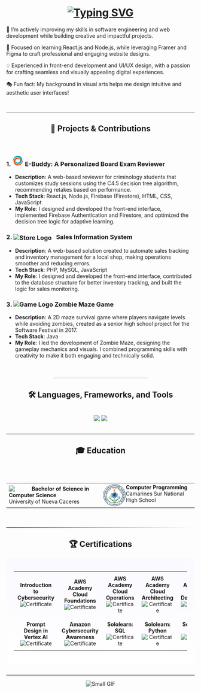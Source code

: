 <h1 align="center">
    <a href="https://git.io/typing-svg">
  <img src="https://readme-typing-svg.herokuapp.com?font=Space+Mono&size=25&duration=3000&pause=1000&color=11DAFF&center=true&width=590&height=100&lines=%F0%9F%91%8B+Hi%2C+I%E2%80%99m+Antonio+Abias+Jr.%2C;An+aspiring+Software+Engineer.;Let%E2%80%99s+connect+%E2%80%94+I%E2%80%99m+open+to+new+opportunities!&size=25&size=25&size=20" alt="Typing SVG" />
</a>
</h1>

<div>
    
   🚀 I’m actively improving my skills in software engineering and web development while building creative and impactful projects.
    
   🎨 Focused on learning React.js and Node.js, while leveraging Framer and Figma to craft professional and engaging website designs.
   
   💡 Experienced in front-end development and UI/UX design, with a passion for crafting seamless and visually appealing digital experiences.
   
   🎭 Fun fact: My background in visual arts helps me design intuitive and aesthetic user interfaces!
</div>
<br/>
<hr/>



<h2 align="center">🎯 Projects & Contributions</h2>
<br/>
<div>
  
### 1. **<img src="e-buddy.png" alt="E-Buddy Logo" width="30" height="30"/> E-Buddy: A Personalized Board Exam Reviewer**
  
- **Description**: A web-based reviewer for criminology students that customizes study sessions using the C4.5 decision tree algorithm, recommending retakes based on performance.
- **Tech Stack**: React.js, Node.js, Firebase (Firestore), HTML, CSS, JavaScript
- **My Role**: I designed and developed the front-end interface, implemented Firebase Authentication and Firestore, and optimized the decision tree logic for adaptive learning.

### 2. **<img src="https://megaproplus.com/wp-content/uploads/2024/03/mp.png" alt="Store Logo" width="27" height="27" style="vertical-align: middle; margin-right: 8px;"/> Sales Information System**

- **Description**: A web-based solution created to automate sales tracking and inventory management for a local shop, making operations smoother and reducing errors.
- **Tech Stack**: PHP, MySQL, JavaScript
- **My Role**: I designed and developed the front-end interface, contributed to the database structure for better inventory tracking, and built the logic for sales monitoring.

### 3. **<img src="https://cdn-icons-png.flaticon.com/256/11892/11892377.png" alt="Game Logo" width="30" height="30"/> Zombie Maze Game**

- **Description**: A 2D maze survival game where players navigate levels while avoiding zombies, created as a senior high school project for the Software Festival in 2017.
- **Tech Stack**: Java
- **My Role**: I led the development of Zombie Maze, designing the gameplay mechanics and visuals. I combined programming skills with creativity to make it both engaging and technically solid.
  
</div>
<br/>
<hr style="width: 50%; border: none; height: 1px; background-color: #ccc; margin: 20px auto;" />




<h2 align="center">🛠️ Languages, Frameworks, and Tools</h2>

<br/>
<div align="center">
  <img src="https://skillicons.dev/icons?i=java,c,python,cpp,javascript,php,dart,html,css,jquery,nodejs,react,bootstrap" />
  <img src="https://skillicons.dev/icons?i=firebase,mysql,eclipse,github,visualstudio,vscode,aws,gcp,windows,powershell,npm,twitter,linkedin,figma" /><br>
</div>
<br/>
<hr/>



<h2 align="center">🎓 Education </h2>
<br/>
<br/>
<div align="center">
    <table width="100%">
      <tr>
        <td width="50%" valign="middle">
          <img src="https://unc.neolms.eu/files/86109/1200px-University_of_Nueva_Caceres_Seal(6).png?lmsauth=0d3e8d79854064302d3a29dc0243b9cba24f367f" width="60" align="left" style="margin-right: 1px;">
          <strong>Bachelor of Science in Computer Science</strong><br>
          University of Nueva Caceres  
        </td>
        <td width="50%" valign="middle">
          <img src="shs.png" width="60" align="left" style="margin-right: 1px;">
          <strong>Computer Programming</strong><br>
          Camarines Sur National High School  
        </td>
      </tr>
    </table>
</div>


<br/>
<hr style="border: none; height: 2px; background: linear-gradient(to right, #007BFF, #ffffff); margin: 20px 0;" />




<h2 align="center">🏆 Certifications</h2>
<div align="center" style="background: linear-gradient(to bottom, #f9f9ff, #ffffff); padding: 20px; border-radius: 10px;">
  <table style="border: none; border-collapse: collapse; width: 100%;">
    <tr>
      <td align="center" style="padding: 10px; border: none;">
        <strong>Introduction to Cybersecurity</strong><br/>
        <img src="https://images.credly.com/images/af8c6b4e-fc31-47c4-8dcb-eb7a2065dc5b/twitter_thumb_201604_I2CS__1_.png" alt="Certificate" width="80" r/>
      </td>
      <td align="center" style="padding: 10px; border: none;">
        <strong>AWS Academy Cloud Foundations</strong><br/>
        <img src="https://images.credly.com/size/340x340/images/73e4a58b-a8ef-41a3-a7db-9183dd269882/image.png" alt="Certificate" width="80" />
      </td>
     <td align="center" style="padding: 10px; border: none;">
        <strong>AWS Academy Cloud Operations</strong><br/>
        <img src="https://images.credly.com/size/340x340/images/fa80f3f2-0383-4d44-8c14-099e2eb3be36/image.png" alt="Certificate" width="80" />
      </td>
      <td align="center" style="padding: 10px; border: none;">
        <strong>AWS Academy Cloud Architecting</strong><br/>
        <img src="https://images.credly.com/size/340x340/images/fa80f3f2-0383-4d44-8c14-099e2eb3be36/image.png" alt="Certificate" width="80" />
      </td>
      <td align="center" style="padding: 10px; border: none;">
        <strong>AWS Academy Cloud Developing</strong><br/>
        <img src="https://images.credly.com/size/340x340/images/119182cf-ca68-495a-a415-bff62dfdcc7e/image.png" alt="Certificate" width="80" />
      </td>
    </tr>
    <tr>
      <td align="center" style="padding: 10px; border: none;">
        <strong>Prompt Design in Vertex AI</strong><br/>
        <img src="https://images.credly.com/size/340x340/images/cef82b2e-970a-4318-8e59-c3e26b7f5c19/image.png" alt="Certificate" width="80" />
      </td>
      <td align="center" style="padding: 10px; border: none;">
        <strong>Amazon Cybersecurity Awareness</strong><br/>
        <img src="https://cdn.prod.website-files.com/5e5ff4f0165cd367cc7ca88f/66e1be80b07de60f7a97b34c_1692258829281.png" alt="Certificate" width="80" />
      </td>
      <td align="center" style="padding: 10px; border: none;">
        <strong>Sololearn: SQL</strong><br/>
        <img src="https://api2.sololearn.com/v2/certificates/CT-3IAYESW6/image/jpg?t=638455748691031950" alt="Certificate" width="80" />
      </td>
      <td align="center" style="padding: 10px; border: none;">
        <strong>Sololearn: Python</strong><br/>
        <img src="https://api2.sololearn.com/v2/certificates/CT-LMZMC23U/image/jpg?t=638755188080910400" alt="Certificate" width="80" />
      </td>
      <td align="center" style="padding: 10px; border: none;">
        <strong>Sololearn: C</strong><br/>
        <img src="https://api2.sololearn.com/v2/certificates/CT-EZI6DR5D/image/jpg?t=638422726540805970" alt="Certificate" width="80" />
      </td>
    </tr>
  </table>
</div>
      
</div>

<br/>
<hr/>

<div align="center">
    <img src="https://media2.giphy.com/media/kIqoOwOEurUpArjFkn/200w.gif" width="75" height="75" alt="Small GIF"/>
</div>

<!--
<h2>⚡ Stats</h2>
<br/>
<div align="center">
  <img width=390 src="https://github-readme-stats.vercel.app/api?username=antonioabias&count_private=true&show_icons=true&theme=react&rank_icon=github&border_radius=10" alt="readme stats" />
</div>
<br/><br/>
<hr/>
<br/>
-->
